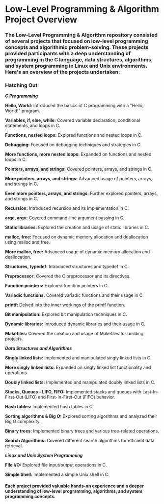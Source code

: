 # Low-Level Programming & Algorithm Project Overview

### The Low-Level Programming & Algorithm repository consisted of several projects that focused on low-level programming concepts and algorithmic problem-solving. These projects provided participants with a deep understanding of programming in the C language, data structures, algorithms, and system programming in Linux and Unix environments. Here's an overview of the projects undertaken:

### Hatching Out

***C Programming***

**Hello, World:** Introduced the basics of C programming with a "Hello, World!" program.

**Variables, if, else, while:** Covered variable declaration, conditional statements, and loops in C.

**Functions, nested loops:** Explored functions and nested loops in C.

**Debugging:** Focused on debugging techniques and strategies in C.

**More functions, more nested loops:** Expanded on functions and nested loops in C.

**Pointers, arrays, and strings:** Covered pointers, arrays, and strings in C.

**More pointers, arrays, and strings:** Advanced usage of pointers, arrays, and strings in C.

**Even more pointers, arrays, and strings:** Further explored pointers, arrays, and strings in C.

**Recursion:** Introduced recursion and its implementation in C.

**argc, argv:** Covered command-line argument passing in C.

**Static libraries:** Explored the creation and usage of static libraries in C.

**malloc, free:** Focused on dynamic memory allocation and deallocation using malloc and free.

**More malloc, free:** Advanced usage of dynamic memory allocation and deallocation.

**Structures, typedef:** Introduced structures and typedef in C.

**Preprocessor:** Covered the C preprocessor and its directives.

**Function pointers:** Explored function pointers in C.

**Variadic functions:** Covered variadic functions and their usage in C.

**printf:** Delved into the inner workings of the printf function.

**Bit manipulation:** Explored bit manipulation techniques in C.

**Dynamic libraries:** Introduced dynamic libraries and their usage in C.

**Makefiles:** Covered the creation and usage of Makefiles for building projects.

***Data Structures and Algorithms***

**Singly linked lists:** Implemented and manipulated singly linked lists in C.

**More singly linked lists:** Expanded on singly linked list functionality and operations.

**Doubly linked lists:** Implemented and manipulated doubly linked lists in C.

**Stacks, Queues - LIFO, FIFO:** Implemented stacks and queues with Last-In-First-Out (LIFO) and First-In-First-Out (FIFO) behavior.

**Hash tables:** Implemented hash tables in C.

**Sorting algorithms & Big O:** Explored sorting algorithms and analyzed their Big O complexity.

**Binary trees:** Implemented binary trees and various tree-related operations.

**Search Algorithms:** Covered different search algorithms for efficient data retrieval.

***Linux and Unix System Programming***

**File I/O:** Explored file input/output operations in C.

**Simple Shell:** Implemented a simple Unix shell in C.

#### Each project provided valuable hands-on experience and a deeper understanding of low-level programming, algorithms, and system programming concepts.
